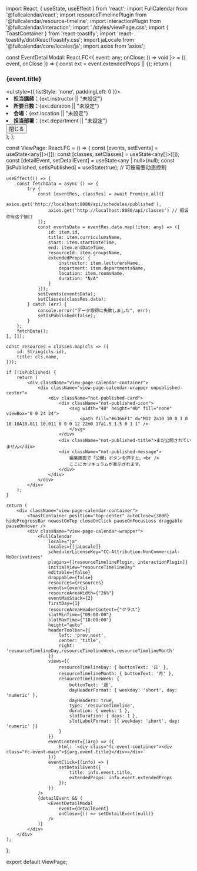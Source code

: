 import React, { useState, useEffect } from 'react';
import FullCalendar from '@fullcalendar/react';
import resourceTimelinePlugin from '@fullcalendar/resource-timeline';
import interactionPlugin from '@fullcalendar/interaction';
import './styles/viewPage.css';
import { ToastContainer } from 'react-toastify';
import 'react-toastify/dist/ReactToastify.css';
import jaLocale from '@fullcalendar/core/locales/ja';
import axios from 'axios';

const EventDetailModal: React.FC<{ event: any; onClose: () => void }> = ({ event, onClose }) => {
    const ext = event.extendedProps || {};
    return (
        <div className="view-modal-overlay">
            <div className="view-modal-content">
                <h3>{event.title}</h3>
                <ul style={{ listStyle: 'none', paddingLeft: 0 }}>
                    <li><b>担当講師：</b>{ext.instructor || "未設定"}</li>
                    <li><b>所要日数：</b>{ext.duration || "未設定"}</li>
                    <li><b>会場：</b>{ext.location || "未設定"}</li>
                    <li><b>担当部署：</b>{ext.department || "未設定"}</li>
                </ul>
                <button className="view-modal-close-btn" onClick={onClose}>閉じる</button>
            </div>
        </div>
    );
};

const ViewPage: React.FC = () => {
    const [events, setEvents] = useState<any[]>([]);
    const [classes, setClasses] = useState<any[]>([]);
    const [detailEvent, setDetailEvent] = useState<any | null>(null);
    const [isPublished, setIsPublished] = useState<boolean>(true); // 可按需要动态控制

    useEffect(() => {
        const fetchData = async () => {
            try {
                const [eventRes, classRes] = await Promise.all([
                    axios.get('http://localhost:8080/api/schedules/published'),
                    axios.get('http://localhost:8080/api/classes') // 假设你有这个接口
                ]);
                const eventsData = eventRes.data.map((item: any) => ({
                    id: item.id,
                    title: item.curriculumsName,
                    start: item.startDateTime,
                    end: item.endDateTime,
                    resourceId: item.groupsName,
                    extendedProps: {
                        instructor: item.lecturersName,
                        department: item.departmentsName,
                        location: item.roomsName,
                        duration: "N/A"
                    }
                }));
                setEvents(eventsData);
                setClasses(classRes.data);
            } catch (err) {
                console.error("データ取得に失敗しました", err);
                setIsPublished(false);
            }
        };
        fetchData();
    }, []);

    const resources = classes.map(cls => ({
        id: String(cls.id),
        title: cls.name,
    }));

    if (!isPublished) {
        return (
            <div className="view-page-calendar-container">
                <div className="view-page-calendar-wrapper unpublished-center">
                    <div className="not-published-card">
                        <div className="not-published-icon">
                            <svg width="40" height="40" fill="none" viewBox="0 0 24 24">
                                <path fill="#6366F1" d="M12 2a10 10 0 1 0 10 10A10.011 10.011 0 0 0 12 22m0 17a1.5 1.5 0 1 1" />
                            </svg>
                        </div>
                        <div className="not-published-title">まだ公開されていません</div>
                        <div className="not-published-message">
                            編集画面で「公開」ボタンを押すと、<br />
                            ここにカリキュラムが表示されます。
                        </div>
                    </div>
                </div>
            </div>
        );
    }

    return (
        <div className="view-page-calendar-container">
            <ToastContainer position="top-center" autoClose={3000} hideProgressBar newestOnTop closeOnClick pauseOnFocusLoss draggable pauseOnHover />
            <div className="view-page-calendar-wrapper">
                <FullCalendar
                    locale="ja"
                    locales={[jaLocale]}
                    schedulerLicenseKey="CC-Attribution-NonCommercial-NoDerivatives"
                    plugins={[resourceTimelinePlugin, interactionPlugin]}
                    initialView="resourceTimelineDay"
                    editable={false}
                    droppable={false}
                    resources={resources}
                    events={events}
                    resourceAreaWidth={"26%"}
                    eventMaxStack={2}
                    firstDay={1}
                    resourceAreaHeaderContent={"クラス"}
                    slotMinTime={"09:00:00"}
                    slotMaxTime={"18:00:00"}
                    height="auto"
                    headerToolbar={{
                        left: 'prev,next',
                        center: 'title',
                        right: 'resourceTimelineDay,resourceTimelineWeek,resourceTimelineMonth'
                    }}
                    views={{
                        resourceTimelineDay: { buttonText: '日' },
                        resourceTimelineMonth: { buttonText: '月' },
                        resourceTimelineWeek: {
                            buttonText: '週',
                            dayHeaderFormat: { weekday: 'short', day: 'numeric' },
                            dayHeaders: true,
                            type: 'resourceTimeline',
                            duration: { weeks: 1 },
                            slotDuration: { days: 1 },
                            slotLabelFormat: [{ weekday: 'short', day: 'numeric' }]
                        }
                    }}
                    eventContent={(arg) => ({
                        html: `<div class="fc-event-container"><div class="fc-event-main">${arg.event.title}</div></div>`
                    })}
                    eventClick={(info) => {
                        setDetailEvent({
                            title: info.event.title,
                            extendedProps: info.event.extendedProps
                        });
                    }}
                />
                {detailEvent && (
                    <EventDetailModal
                        event={detailEvent}
                        onClose={() => setDetailEvent(null)}
                    />
                )}
            </div>
        </div>
    );
};

export default ViewPage;
